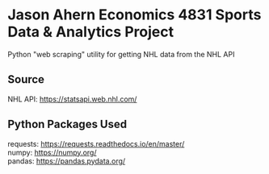 # Jason Ahern Economics 4831 Sports Data & Analytics Project
Python "web scraping" utility for getting NHL data from the NHL API

## Source
NHL API: https://statsapi.web.nhl.com/

## Python Packages Used
requests: https://requests.readthedocs.io/en/master/ <br />
numpy: https://numpy.org/ <br />
pandas: https://pandas.pydata.org/ <br />
